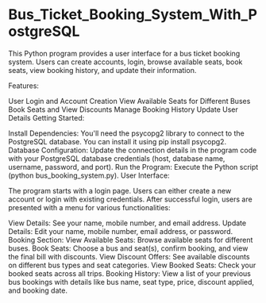 # Bus_Ticket_Booking_System_With_PostgreSQL

This Python program provides a user interface for a bus ticket booking system. Users can create accounts, login, browse available seats, book seats, view booking history, and update their information.

Features:

User Login and Account Creation
View Available Seats for Different Buses
Book Seats and View Discounts
Manage Booking History
Update User Details
Getting Started:

Install Dependencies: You'll need the psycopg2 library to connect to the PostgreSQL database. You can install it using pip install psycopg2.
Database Configuration: Update the connection details in the program code with your PostgreSQL database credentials (host, database name, username, password, and port).
Run the Program: Execute the Python script (python bus_booking_system.py).
User Interface:

The program starts with a login page. Users can either create a new account or login with existing credentials. After successful login, users are presented with a menu for various functionalities:

View Details: See your name, mobile number, and email address.
Update Details: Edit your name, mobile number, email address, or password.
Booking Section:
View Available Seats: Browse available seats for different buses.
Book Seats: Choose a bus and seat(s), confirm booking, and view the final bill with discounts.
View Discount Offers: See available discounts on different bus types and seat categories.
View Booked Seats: Check your booked seats across all trips.
Booking History: View a list of your previous bus bookings with details like bus name, seat type, price, discount applied, and booking date.
